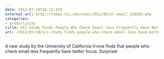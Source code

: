 ```yaml
---
date: 2012-07-18T16:23:32Z
external-url: http://today.uci.edu/news/2012/05/nr_email_120503.php
categories:
- productivity
title: UCI Study Finds People Who Check Email Less Frequently Have Better Focus
url: /2012/07/18/uci-study-finds-people-who-check-email-less-have-better-focus/
---
```


A new study by the University of California-Irvine finds that people who check email less frequently have better focus. Surprise!
